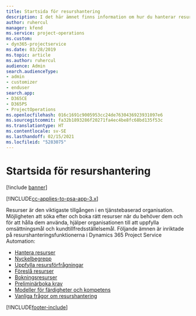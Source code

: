 ```yaml
---
title: Startsida för resurshantering
description: I det här ämnet finns information om hur du hanterar resurser.
author: ruhercul
manager: kfend
ms.service: project-operations
ms.custom:
- dyn365-projectservice
ms.date: 03/28/2019
ms.topic: article
ms.author: ruhercul
audience: Admin
search.audienceType:
- admin
- customizer
- enduser
search.app:
- D365CE
- D365PS
- ProjectOperations
ms.openlocfilehash: 016c1691c9005953cc24de7630436923931097e6
ms.sourcegitcommit: fa32b1893286f20271fa4ec4be8fc68bd135f53c
ms.translationtype: HT
ms.contentlocale: sv-SE
ms.lasthandoff: 02/15/2021
ms.locfileid: "5283075"
---
```

# <a name="resource-management-home-page"></a>Startsida för resurshantering

[!include [banner](../includes/psa-now-project-operations.md)]

[!INCLUDE[cc-applies-to-psa-app-3.x](../includes/cc-applies-to-psa-app-3x.md)]

Resurser är den viktigaste tillgången i en tjänstebaserad organisation. Möjligheten att söka efter och boka rätt resurser när du behöver dem och för att hålla dem använda, hjälper organisationen till att uppfylla omsättningsmål och kundtillfredsställelsemål. Följande ämnen är inriktade på resurshanteringsfunktionerna i Dynamics 365 Project Service Automation:

- [Hantera resurser](manage-resources.md)
- [Nyckelbegrepp](reports-key-concepts.md)
- [Uppfylla resursförfrågningar](resource-management-fulfill-requests.md)
- [Föreslå resurser](resource-management-propose-resources.md)
- [Bokningsresurser](resource-management-book-resources-scheduleboard.md)
- [Preliminärboka krav](resource-management-softbook-requirements.md)
- [Modeller för färdigheter och kompetens](resource-management-skills-proficiency.md)
- [Vanliga frågor om resurshantering](resource-management-faq.md)


[!INCLUDE[footer-include](../includes/footer-banner.md)]